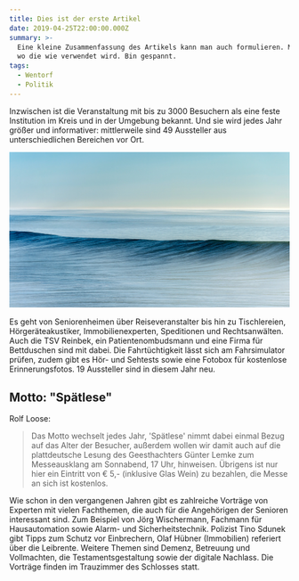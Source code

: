 ```yaml
---
title: Dies ist der erste Artikel
date: 2019-04-25T22:00:00.000Z
summary: >-
  Eine kleine Zusammenfassung des Artikels kann man auch formulieren. Mal sehen,
  wo die wie verwendet wird. Bin gespannt.
tags:
  - Wentorf
  - Politik
---
```

Inzwischen ist die Veranstaltung mit bis zu 3000 Besuchern als eine feste Institution im Kreis und in der Umgebung bekannt. Und sie wird jedes Jahr größer und informativer: mittlerweile sind 49 Aussteller aus unterschiedlichen Bereichen vor Ort. 

![](/static/img/water.jpg "Das Organisationsteam: Rolf Loose, Susann Pötter, Kurt Martens, Anke Conradi")

Es geht von Seniorenheimen über Reiseveranstalter bis hin zu Tischlereien, Hörgeräteakustiker, Immobilienexperten, Speditionen und Rechtsanwälten. Auch die TSV Reinbek, ein Patientenombudsmann und eine Firma für Bettduschen sind mit dabei. Die Fahrtüchtigkeit lässt sich am Fahrsimulator prüfen, zudem gibt es Hör- und Sehtests sowie eine Fotobox für kostenlose Erinnerungsfotos. 19 Aussteller sind in diesem Jahr neu.

## Motto: "Spätlese"

Rolf Loose: 

> Das Motto wechselt jedes Jahr, 'Spätlese' nimmt dabei einmal Bezug auf das Alter der Besucher, außerdem wollen wir damit auch auf die plattdeutsche Lesung des Geesthachters Günter Lemke zum Messeausklang am Sonnabend, 17 Uhr, hinweisen. Übrigens ist nur hier ein Eintritt von € 5,- (inklusive Glas Wein) zu bezahlen, die Messe an sich ist kostenlos.

Wie schon in den vergangenen Jahren gibt es zahlreiche Vorträge von Experten mit vielen Fachthemen, die auch für die Angehörigen der Senioren interessant sind. Zum Beispiel von Jörg Wischermann, Fachmann für Hausautomation sowie Alarm- und Sicherheitstechnik. Polizist Tino Sdunek gibt Tipps zum Schutz vor Einbrechern, Olaf Hübner (Immobilien) referiert über die Leibrente. Weitere Themen sind Demenz, Betreuung und Vollmachten, die Testamentsgestaltung sowie der digitale Nachlass. Die Vorträge finden im Trauzimmer des Schlosses statt.
